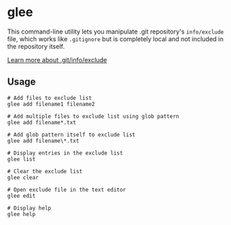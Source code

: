 # glee

This command-line utility lets you manipulate .git repository's `info/exclude` file, which works like `.gitignore` but is completely local and not included in the repository itself.

[Learn more about .git/info/exclude](https://git-scm.com/docs/gitignore)

## Usage

    # Add files to exclude list
    glee add filename1 filename2

    # Add multiple files to exclude list using glob pattern
    glee add filename*.txt

    # Add glob pattern itself to exclude list
    glee add filename\*.txt

    # Display entries in the exclude list
    glee list

    # Clear the exclude list
    glee clear

    # Open exclude file in the text editor
    glee edit

    # Display help
    glee help
